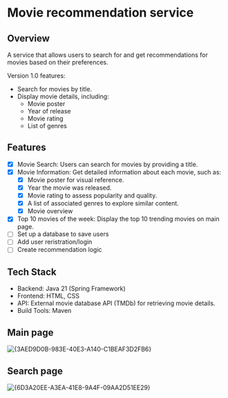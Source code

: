 # Movie recommendation service

## Overview
A service that allows users to search for and get recommendations for movies based on their preferences.

Version 1.0 features:

* Search for movies by title.
* Display movie details, including:
  * Movie poster
  * Year of release
  * Movie rating
  * List of genres

## Features
- [x] Movie Search: Users can search for movies by providing a title.
- [x] Movie Information: Get detailed information about each movie, such as:
  - [x] Movie poster for visual reference.
  - [x] Year the movie was released.
  - [x] Movie rating to assess popularity and quality.
  - [x] A list of associated genres to explore similar content.
  - [X] Movie overview
- [x] Top 10 movies of the week: Display the top 10 trending movies on main page.
- [ ] Set up a database to save users
- [ ] Add user reristration/login 
- [ ] Create recommendation logic

## Tech Stack
* Backend: Java 21 (Spring Framework)
* Frontend: HTML, CSS
* API: External movie database API (TMDb) for retrieving movie details.
* Build Tools: Maven

## Main page
![{3AED9D0B-983E-40E3-A140-C1BEAF3D2FB6}](https://github.com/user-attachments/assets/27bc7bc0-6d4b-4ffc-a3a7-338a1c05b4b9)

## Search page
![{6D3A20EE-A3EA-41E8-9A4F-09AA2D51EE29}](https://github.com/user-attachments/assets/e00120ce-1377-4f34-b7d0-a2107bd884b0)


